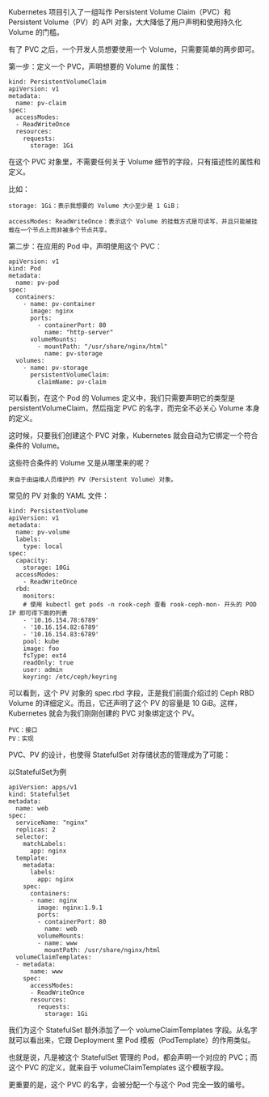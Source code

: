 Kubernetes 项目引入了一组叫作 Persistent Volume Claim（PVC）和 Persistent Volume（PV）的 API 对象，大大降低了用户声明和使用持久化 Volume 的门槛。

有了 PVC 之后，一个开发人员想要使用一个 Volume，只需要简单的两步即可。

第一步：定义一个 PVC，声明想要的 Volume 的属性：

    kind: PersistentVolumeClaim
    apiVersion: v1
    metadata:
      name: pv-claim
    spec:
      accessModes:
      - ReadWriteOnce
      resources:
        requests:
          storage: 1Gi

在这个 PVC 对象里，不需要任何关于 Volume 细节的字段，只有描述性的属性和定义。

比如：

    storage: 1Gi：表示我想要的 Volume 大小至少是 1 GiB；
    
    accessModes: ReadWriteOnce：表示这个 Volume 的挂载方式是可读写，并且只能被挂载在一个节点上而非被多个节点共享。


第二步：在应用的 Pod 中，声明使用这个 PVC：

    apiVersion: v1
    kind: Pod
    metadata:
      name: pv-pod
    spec:
      containers:
        - name: pv-container
          image: nginx
          ports:
            - containerPort: 80
              name: "http-server"
          volumeMounts:
            - mountPath: "/usr/share/nginx/html"
              name: pv-storage
      volumes:
        - name: pv-storage
          persistentVolumeClaim:
            claimName: pv-claim

可以看到，在这个 Pod 的 Volumes 定义中，我们只需要声明它的类型是 persistentVolumeClaim，然后指定 PVC 的名字，而完全不必关心 Volume 本身的定义。

这时候，只要我们创建这个 PVC 对象，Kubernetes 就会自动为它绑定一个符合条件的 Volume。

这些符合条件的 Volume 又是从哪里来的呢？
    
    来自于由运维人员维护的 PV（Persistent Volume）对象。

常见的 PV 对象的 YAML 文件：

    kind: PersistentVolume
    apiVersion: v1
    metadata:
      name: pv-volume
      labels:
        type: local
    spec:
      capacity:
        storage: 10Gi
      accessModes:
        - ReadWriteOnce
      rbd:
        monitors:
        # 使用 kubectl get pods -n rook-ceph 查看 rook-ceph-mon- 开头的 POD IP 即可得下面的列表
        - '10.16.154.78:6789'
        - '10.16.154.82:6789'
        - '10.16.154.83:6789'
        pool: kube
        image: foo
        fsType: ext4
        readOnly: true
        user: admin
        keyring: /etc/ceph/keyring

可以看到，这个 PV 对象的 spec.rbd 字段，正是我们前面介绍过的 Ceph RBD Volume 的详细定义。而且，它还声明了这个 PV 的容量是 10 GiB。这样，Kubernetes 就会为我们刚刚创建的 PVC 对象绑定这个 PV。

    PVC：接口
    PV：实现

PVC、PV 的设计，也使得 StatefulSet 对存储状态的管理成为了可能：

以StatefulSet为例

    apiVersion: apps/v1
    kind: StatefulSet
    metadata:
      name: web
    spec:
      serviceName: "nginx"
      replicas: 2
      selector:
        matchLabels:
          app: nginx
      template:
        metadata:
          labels:
            app: nginx
        spec:
          containers:
          - name: nginx
            image: nginx:1.9.1
            ports:
            - containerPort: 80
              name: web
            volumeMounts:
            - name: www
              mountPath: /usr/share/nginx/html
      volumeClaimTemplates:
      - metadata:
          name: www
        spec:
          accessModes:
          - ReadWriteOnce
          resources:
            requests:
              storage: 1Gi

我们为这个 StatefulSet 额外添加了一个 volumeClaimTemplates 字段。从名字就可以看出来，它跟 Deployment 里 Pod 模板（PodTemplate）的作用类似。

也就是说，凡是被这个 StatefulSet 管理的 Pod，都会声明一个对应的 PVC；而这个 PVC 的定义，就来自于 volumeClaimTemplates 这个模板字段。

更重要的是，这个 PVC 的名字，会被分配一个与这个 Pod 完全一致的编号。






















































































